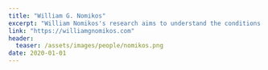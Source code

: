 ```yaml
---
title: "William G. Nomikos"
excerpt: "William Nomikos's research aims to understand the conditions under which international actors successfully bring order, peace, and stability to weakly institutionalized settings."
link: "https://williamgnomikos.com"
header:
  teaser: /assets/images/people/nomikos.png
date: 2020-01-01
---
```

